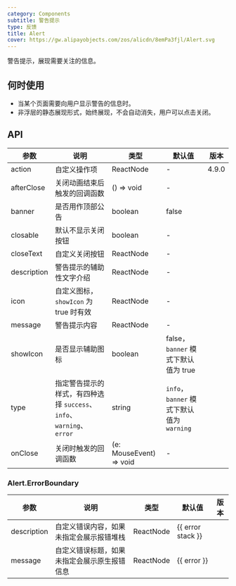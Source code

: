 ```yaml
---
category: Components
subtitle: 警告提示
type: 反馈
title: Alert
cover: https://gw.alipayobjects.com/zos/alicdn/8emPa3fjl/Alert.svg
---
```


警告提示，展现需要关注的信息。

## 何时使用

- 当某个页面需要向用户显示警告的信息时。
- 非浮层的静态展现形式，始终展现，不会自动消失，用户可以点击关闭。

## API

| 参数        | 说明                                                                 | 类型                    | 默认值                                    | 版本  |
| ----------- | -------------------------------------------------------------------- | ----------------------- | ----------------------------------------- | ----- |
| action      | 自定义操作项                                                         | ReactNode               | -                                         | 4.9.0 |
| afterClose  | 关闭动画结束后触发的回调函数                                         | () => void              | -                                         |       |
| banner      | 是否用作顶部公告                                                     | boolean                 | false                                     |       |
| closable    | 默认不显示关闭按钮                                                   | boolean                 | -                                         |       |
| closeText   | 自定义关闭按钮                                                       | ReactNode               | -                                         |       |
| description | 警告提示的辅助性文字介绍                                             | ReactNode               | -                                         |       |
| icon        | 自定义图标，`showIcon` 为 true 时有效                                | ReactNode               | -                                         |       |
| message     | 警告提示内容                                                         | ReactNode               | -                                         |       |
| showIcon    | 是否显示辅助图标                                                     | boolean                 | false，`banner` 模式下默认值为 true       |       |
| type        | 指定警告提示的样式，有四种选择 `success`、`info`、`warning`、`error` | string                  | `info`，`banner` 模式下默认值为 `warning` |       |
| onClose     | 关闭时触发的回调函数                                                 | (e: MouseEvent) => void | -                                         |       |

### Alert.ErrorBoundary

| 参数        | 说明                                         | 类型      | 默认值            | 版本 |
| ----------- | -------------------------------------------- | --------- | ----------------- | ---- |
| description | 自定义错误内容，如果未指定会展示报错堆栈     | ReactNode | {{ error stack }} |      |
| message     | 自定义错误标题，如果未指定会展示原生报错信息 | ReactNode | {{ error }}       |      |

